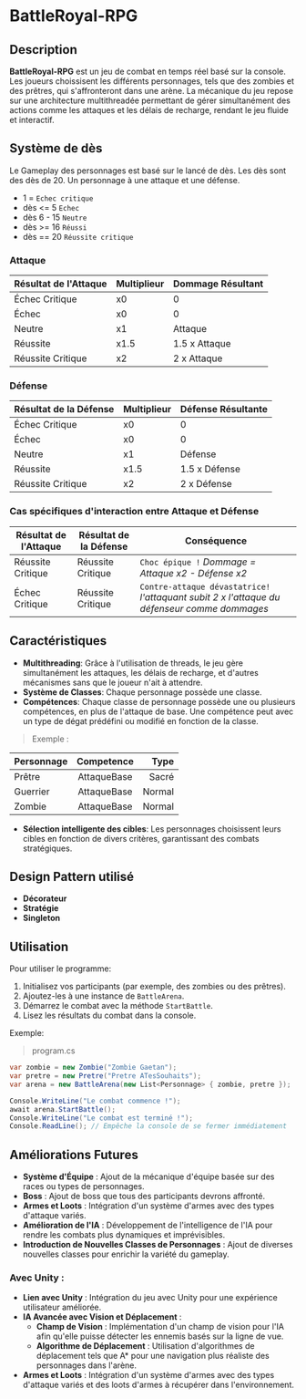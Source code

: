 # BattleRoyal-RPG

## Description
**BattleRoyal-RPG** est un jeu de combat en temps réel basé sur la console. Les joueurs choissisent les différents personnages, tels que des zombies et des prêtres, qui s'affronteront dans une arène. La mécanique du jeu repose sur une architecture multithreadée permettant de gérer simultanément des actions comme les attaques et les délais de recharge, rendant le jeu fluide et interactif.

## Système de dès

Le Gameplay des personnages est basé sur le lancé de dès.
Les dès sont des dès de 20.
Un personnage à une attaque et une défense.

- 1 = `Echec critique`
- dès <= 5 `Echec`
- dès 6 - 15 `Neutre`
- dès >= 16 `Réussi`
- dès == 20 `Réussite critique`
 
### Attaque

| Résultat de l'Attaque | Multiplieur | Dommage Résultant |
|----------------------|-------------|------------------|
| Échec Critique       | x0          | 0                |
| Échec                | x0          | 0                |
| Neutre               | x1          | Attaque          |
| Réussite             | x1.5        | 1.5 x Attaque    |
| Réussite Critique    | x2          | 2 x Attaque      |

### Défense

| Résultat de la Défense | Multiplieur | Défense Résultante |
|------------------------|-------------|-------------------|
| Échec Critique         | x0          | 0                 |
| Échec                  | x0          | 0                 |
| Neutre                 | x1          | Défense           |
| Réussite               | x1.5        | 1.5 x Défense     |
| Réussite Critique      | x2          | 2 x Défense       |

### Cas spécifiques d'interaction entre Attaque et Défense

| Résultat de l'Attaque  | Résultat de la Défense | Conséquence                                                                 |
|------------------------|------------------------|----------------------------------------------------------------------------|
| Réussite Critique      | Réussite Critique      | `Choc épique !` *Dommage = Attaque x2 - Défense x2*                             |
| Échec Critique         | Réussite Critique      | `Contre-attaque dévastatrice!` *l'attaquant subit 2 x l'attaque du défenseur comme dommages*  |



## Caractéristiques

- **Multithreading**: Grâce à l'utilisation de threads, le jeu gère simultanément les attaques, les délais de recharge, et d'autres mécanismes sans que le joueur n'ait à attendre.
- **Système de Classes**: Chaque personnage possède une classe.
- **Compétences**: Chaque classe de personnage possède une ou plusieurs compétences, en plus de l'attaque de base. Une compétence peut avec un type de dégat prédéfini ou modifié en fonction de la classe.

>Exemple : 

| Personnage | Competence | Type |
|------------|:----------:|-----:|
|Prêtre      |AttaqueBase |Sacré |
|Guerrier    |AttaqueBase |Normal|
|Zombie      |AttaqueBase |Normal|

- **Sélection intelligente des cibles**: Les personnages choisissent leurs cibles en fonction de divers critères, garantissant des combats stratégiques.

## Design Pattern utilisé

- **Décorateur**
- **Stratégie**
- **Singleton**

## Utilisation

Pour utiliser le programme:


1. Initialisez vos participants (par exemple, des zombies ou des prêtres).
2. Ajoutez-les à une instance de `BattleArena`.
3. Démarrez le combat avec la méthode `StartBattle`.
4. Lisez les résultats du combat dans la console.

Exemple:
>program.cs
```csharp
var zombie = new Zombie("Zombie Gaetan");
var pretre = new Pretre("Pretre ATesSouhaits");
var arena = new BattleArena(new List<Personnage> { zombie, pretre });

Console.WriteLine("Le combat commence !");
await arena.StartBattle();
Console.WriteLine("Le combat est terminé !");
Console.ReadLine(); // Empêche la console de se fermer immédiatement
```
## Améliorations Futures

- **Système d'Équipe** : Ajout de la mécanique d'équipe basée sur des races ou types de personnages.
- **Boss** : Ajout de boss que tous des participants devrons affronté.
- **Armes et Loots** : Intégration d'un système d'armes avec des types d'attaque variés.
- **Amélioration de l'IA** : Développement de l'intelligence de l'IA pour rendre les combats plus dynamiques et imprévisibles.
- **Introduction de Nouvelles Classes de Personnages** : Ajout de diverses nouvelles classes pour enrichir la variété du gameplay.

### Avec Unity :
- **Lien avec Unity** : Intégration du jeu avec Unity pour une expérience utilisateur améliorée.
- **IA Avancée avec Vision et Déplacement** :
  - **Champ de Vision** : Implémentation d'un champ de vision pour l'IA afin qu'elle puisse détecter les ennemis basés sur la ligne de vue.
  - **Algorithme de Déplacement** : Utilisation d'algorithmes de déplacement tels que A* pour une navigation plus réaliste des personnages dans l'arène.
- **Armes et Loots** : Intégration d'un système d'armes avec des types d'attaque variés et des loots d'armes à récupérer dans l'environnement.


